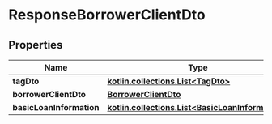 
# ResponseBorrowerClientDto

## Properties
| Name | Type | Description | Notes |
| ------------ | ------------- | ------------- | ------------- |
| **tagDto** | [**kotlin.collections.List&lt;TagDto&gt;**](TagDto.md) |  |  [optional] |
| **borrowerClientDto** | [**BorrowerClientDto**](BorrowerClientDto.md) |  |  [optional] |
| **basicLoanInformation** | [**kotlin.collections.List&lt;BasicLoanInformation&gt;**](BasicLoanInformation.md) |  |  [optional] |



